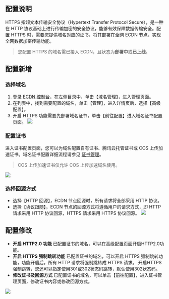 ## 配置说明
HTTPS 指超文本传输安全协议（Hypertext Transfer Protocol Secure），是一种在 HTTP 协议基础上进行传输加密的安全协议，能够有效保障数据传输安全。配置 HTTPS 时，需要您提供域名对应的证书，将其部署在全网 ECDN 节点，实现全网数据加密传输功能。

>您配置 HTTPS 的域名需已接入 ECDN，且状态为**部署中**或**已上线**。

## 配置新增
### 选择域名
1. 登录 [ECDN 控制台](https://console.cloud.tencent.com/dsa)，在左侧目录中，单击【域名管理】，进入管理页面。
2. 在列表中，找到需要配置的域名，单击【管理】，进入详情页后，选择【高级配置】。  
3. 开启 HTTPS 功能需要先部署域名证书，单击【前往配置】进入域名证书配置页面。
![](https://main.qcloudimg.com/raw/441561cbc2814c4c0e4591bc8137dd51.png)

### 配置证书
进入证书配置页面，您可以为域名配置自有证书、腾讯云托管证书或 COS 上传加速证书。域名证书配置详细流程请参见 [证书管理](https://cloud.tencent.com/document/product/570/10366)。
>COS 上传加速证书仅允许 COS 上传加速域名使用。

![](https://main.qcloudimg.com/raw/82afd07692aa03f201bcc8deddd53fc3.png)

### 选择回源方式
- 选择【HTTP 回源】，ECDN 节点回源时，所有请求将全部采用 HTTP 协议。  
- 选择【协议跟随】，ECDN 节点的回源方式将遵循用户的请求方式，即 HTTP 请求采用 HTTP 协议回源，HTTPS 请求采用 HTTPS 协议回源。
![](https://main.qcloudimg.com/raw/7113437a1f2002e12829ad8137159e00.png)

## 配置修改
- **开启 HTTP2.0 功能**
已配置证书的域名，可以在高级配置页面开启HTTP2.0功能。
- **开启 HTTPS 强制跳转功能**
已配置证书的域名，可以开启 HTTPS 强制跳转功能，功能开启后，所有 HTTP 请求将强制跳转成 HTTPS 请求。
开启HTTPS强制跳转，您还可以指定使用301或302状态码跳转，默认使用302状态码。
- **修改证书及回源方式**
已配置证书的域名，可以单击【前往配置】，进入证书管理页面，修改证书内容或修改回源方式。

![](https://main.qcloudimg.com/raw/72bf6abf5f2a83f0773a31f5a78d20ba.png)
